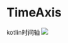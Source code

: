 # TimeAxis
kotlin时间轴
![](https://upload-images.jianshu.io/upload_images/7717043-d287cea58faa1854.jpeg?imageMogr2/auto-orient/strip%7CimageView2/2/w/1240)
